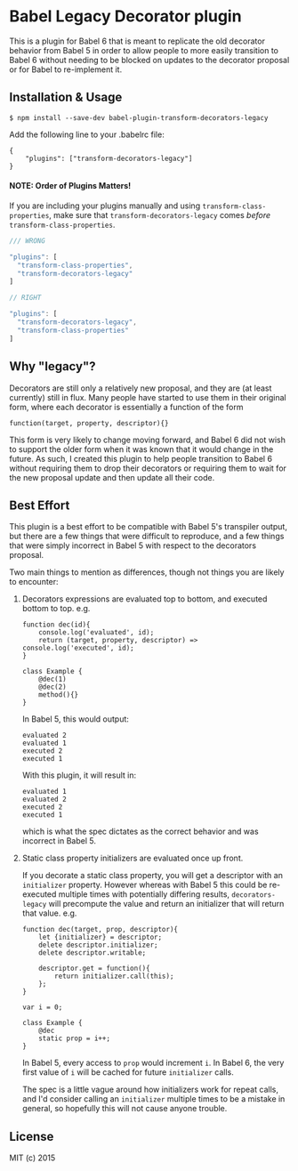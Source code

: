 

# Babel Legacy Decorator plugin

This is a plugin for Babel 6 that is meant to replicate the old decorator behavior from
Babel 5 in order to allow people to more easily transition to Babel 6 without needing to
be blocked on updates to the decorator proposal or for Babel to re-implement it.

## Installation & Usage

    $ npm install --save-dev babel-plugin-transform-decorators-legacy
    
Add the following line to your .babelrc file:

    {
        "plugins": ["transform-decorators-legacy"]
    }
    
#### NOTE: Order of Plugins Matters!
If you are including your plugins manually and using `transform-class-properties`, make sure that `transform-decorators-legacy` comes *before* `transform-class-properties`.

```js
/// WRONG

"plugins": [
  "transform-class-properties",
  "transform-decorators-legacy"
]

// RIGHT

"plugins": [
  "transform-decorators-legacy",
  "transform-class-properties"
]
```

## Why "legacy"?

Decorators are still only a relatively new proposal, and they are (at least currently) still
in flux. Many people have started to use them in their original form, where each decorator
is essentially a function of the form

    function(target, property, descriptor){}

This form is very likely to change moving forward, and Babel 6 did not wish to support
the older form when it was known that it would change in the future. As such, I created this
plugin to help people transition to Babel 6 without requiring them to drop their decorators
or requiring them to wait for the new proposal update and then update all their code.

## Best Effort

This plugin is a best effort to be compatible with Babel 5's transpiler output, but there
are a few things that were difficult to reproduce, and a few things that were simply incorrect
in Babel 5 with respect to the decorators proposal.

Two main things to mention as differences, though not things you are likely to encounter:

1. Decorators expressions are evaluated top to bottom, and executed bottom to top. e.g.

    ```
    function dec(id){
        console.log('evaluated', id);
        return (target, property, descriptor) => console.log('executed', id);
    }

    class Example {
        @dec(1)
        @dec(2)
        method(){}
    }
    ```

    In Babel 5, this would output:

    ```
    evaluated 2
    evaluated 1
    executed 2
    executed 1
    ```

    With this plugin, it will result in:

    ```
    evaluated 1
    evaluated 2
    executed 2
    executed 1
    ```

    which is what the spec dictates as the correct behavior and was incorrect in Babel 5.

2. Static class property initializers are evaluated once up front.

    If you decorate a static class property, you will get a descriptor with an `initializer` property.
    However whereas with Babel 5 this could be re-executed multiple times with potentially differing
    results, `decorators-legacy` will precompute the value and return an initializer that will
    return that value. e.g.

    ```
    function dec(target, prop, descriptor){
        let {initializer} = descriptor;
        delete descriptor.initializer;
        delete descriptor.writable;

        descriptor.get = function(){
            return initializer.call(this);
        };
    }

    var i = 0;

    class Example {
        @dec
        static prop = i++;
    }
    ```

    In Babel 5, every access to `prop` would increment `i`.
    In Babel 6, the very first value of `i` will be cached for future `initializer` calls.

    The spec is a little vague around how initializers work for repeat calls, and I'd consider
    calling an `initializer` multiple times to be a mistake in general, so hopefully this will
    not cause anyone trouble.

## License

MIT (c) 2015
